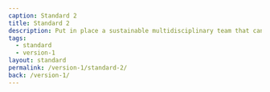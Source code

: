 ```yaml
---
caption: Standard 2
title: Standard 2
description: Put in place a sustainable multidisciplinary team that can design, build and operate the service, led by a suitably skilled and senior service manager with decision-making responsibility.
tags:
  - standard
  - version-1
layout: standard
permalink: /version-1/standard-2/
back: /version-1/
---
```

